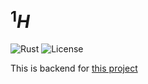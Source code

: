 # $^{1}H$
![Rust](https://img.shields.io/badge/language-rust-1976d2?style=for-the-badge&logo=rust)
![License](https://img.shields.io/badge/license-misilelab-green?style=for-the-badge)

This is backend for [this project](https://github.com/misilelab/h2)
